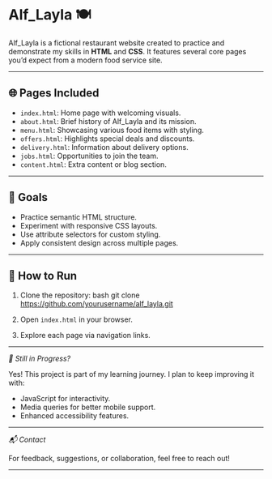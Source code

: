# Alf_Layla 🍽

Alf_Layla is a fictional restaurant website created to practice and demonstrate my skills in **HTML** and **CSS**. It features several core pages you’d expect from a modern food service site.

---

## 🌐 Pages Included

- `index.html`: Home page with welcoming visuals.
- `about.html`: Brief history of Alf_Layla and its mission.
- `menu.html`: Showcasing various food items with styling.
- `offers.html`: Highlights special deals and discounts.
- `delivery.html`: Information about delivery options.
- `jobs.html`: Opportunities to join the team.
- `content.html`: Extra content or blog section.

---

## 🎯 Goals

- Practice semantic HTML structure.
- Experiment with responsive CSS layouts.
- Use attribute selectors for custom styling.
- Apply consistent design across multiple pages.

---

## 📂 How to Run

1. Clone the repository:
   bash
   git clone https://github.com/yourusername/alf_layla.git
   
2. Open `index.html` in your browser.
3. Explore each page via navigation links.

---

*🚧 Still in Progress?*

Yes! This project is part of my learning journey. I plan to keep improving it with:
- JavaScript for interactivity.
- Media queries for better mobile support.
- Enhanced accessibility features.

---

*📬 Contact*

For feedback, suggestions, or collaboration, feel free to reach out!

---

